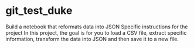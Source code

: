 # git_test_duke
Build a notebook that reformats data into JSON
Specific instructions for the project
In this project, the goal is for you to load a CSV file, extract specific information, transform the data into JSON and then save it to a new file.
